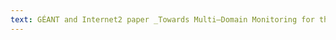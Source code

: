 ```yaml
---
text: GÉANT and Internet2 paper _Towards Multi–Domain Monitoring for the European Research Networks_ presented at TNC2005 conference, Poznań, Poland.
---
```

